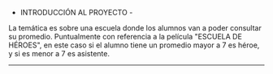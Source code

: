 - INTRODUCCIÓN AL PROYECTO -

La temática es sobre una escuela donde los alumnos van a poder consultar su promedio.
Puntualmente con referencia a la película "ESCUELA DE HÉROES", en este caso si el alumno tiene un promedio mayor a 7 es héroe, y si es menor a 7 es asistente.


--------------------------------------------------------------------------------------------------
